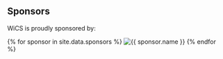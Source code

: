 ---
---
## Sponsors

WiCS is proudly sponsored by:

<div class="grid-wrapper">
{% for sponsor in site.data.sponsors %}
<img src="{{ sponsor.logo | relative_url }}" alt="{{ sponsor.name }}" />
{% endfor %}
</div>
